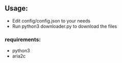 ## Usage:

* Edit config/config.json to your needs
* Run python3 downloader.py to download the files

### requirements:
* python3
* aria2c
